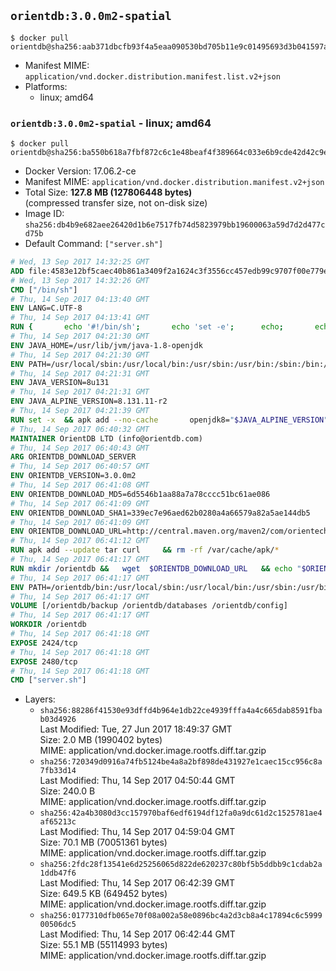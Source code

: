## `orientdb:3.0.0m2-spatial`

```console
$ docker pull orientdb@sha256:aab371dbcfb93f4a5eaa090530bd705b11e9c01495693d3b041597aa6af9e425
```

-	Manifest MIME: `application/vnd.docker.distribution.manifest.list.v2+json`
-	Platforms:
	-	linux; amd64

### `orientdb:3.0.0m2-spatial` - linux; amd64

```console
$ docker pull orientdb@sha256:ba550b618a7fbf872c6c1e48beaf4f389664c033e6b9cde42d42c9e4f3211389
```

-	Docker Version: 17.06.2-ce
-	Manifest MIME: `application/vnd.docker.distribution.manifest.v2+json`
-	Total Size: **127.8 MB (127806448 bytes)**  
	(compressed transfer size, not on-disk size)
-	Image ID: `sha256:db4b9e682aee26420d1b6e7517fb74d5823979bb19600063a59d7d2d477cd75b`
-	Default Command: `["server.sh"]`

```dockerfile
# Wed, 13 Sep 2017 14:32:25 GMT
ADD file:4583e12bf5caec40b861a3409f2a1624c3f3556cc457edb99c9707f00e779e45 in / 
# Wed, 13 Sep 2017 14:32:26 GMT
CMD ["/bin/sh"]
# Thu, 14 Sep 2017 04:13:40 GMT
ENV LANG=C.UTF-8
# Thu, 14 Sep 2017 04:13:41 GMT
RUN { 		echo '#!/bin/sh'; 		echo 'set -e'; 		echo; 		echo 'dirname "$(dirname "$(readlink -f "$(which javac || which java)")")"'; 	} > /usr/local/bin/docker-java-home 	&& chmod +x /usr/local/bin/docker-java-home
# Thu, 14 Sep 2017 04:21:30 GMT
ENV JAVA_HOME=/usr/lib/jvm/java-1.8-openjdk
# Thu, 14 Sep 2017 04:21:30 GMT
ENV PATH=/usr/local/sbin:/usr/local/bin:/usr/sbin:/usr/bin:/sbin:/bin:/usr/lib/jvm/java-1.8-openjdk/jre/bin:/usr/lib/jvm/java-1.8-openjdk/bin
# Thu, 14 Sep 2017 04:21:31 GMT
ENV JAVA_VERSION=8u131
# Thu, 14 Sep 2017 04:21:31 GMT
ENV JAVA_ALPINE_VERSION=8.131.11-r2
# Thu, 14 Sep 2017 04:21:39 GMT
RUN set -x 	&& apk add --no-cache 		openjdk8="$JAVA_ALPINE_VERSION" 	&& [ "$JAVA_HOME" = "$(docker-java-home)" ]
# Thu, 14 Sep 2017 06:40:32 GMT
MAINTAINER OrientDB LTD (info@orientdb.com)
# Thu, 14 Sep 2017 06:40:43 GMT
ARG ORIENTDB_DOWNLOAD_SERVER
# Thu, 14 Sep 2017 06:40:57 GMT
ENV ORIENTDB_VERSION=3.0.0m2
# Thu, 14 Sep 2017 06:41:08 GMT
ENV ORIENTDB_DOWNLOAD_MD5=6d5546b1aa88a7a78cccc51bc61ae086
# Thu, 14 Sep 2017 06:41:09 GMT
ENV ORIENTDB_DOWNLOAD_SHA1=339ec7e96aed62b0280a4a66579a82a5ae144db5
# Thu, 14 Sep 2017 06:41:09 GMT
ENV ORIENTDB_DOWNLOAD_URL=http://central.maven.org/maven2/com/orientechnologies/orientdb-community-spatial/3.0.0m2/orientdb-community-spatial-3.0.0m2.tar.gz
# Thu, 14 Sep 2017 06:41:12 GMT
RUN apk add --update tar curl     && rm -rf /var/cache/apk/*
# Thu, 14 Sep 2017 06:41:17 GMT
RUN mkdir /orientdb &&   wget  $ORIENTDB_DOWNLOAD_URL   && echo "$ORIENTDB_DOWNLOAD_MD5 *orientdb-community-spatial-$ORIENTDB_VERSION.tar.gz" | md5sum -c -   && echo "$ORIENTDB_DOWNLOAD_SHA1 *orientdb-community-spatial-$ORIENTDB_VERSION.tar.gz" | sha1sum -c -   && tar -xvzf orientdb-community-spatial-$ORIENTDB_VERSION.tar.gz -C /orientdb --strip-components=1   && rm orientdb-community-spatial-$ORIENTDB_VERSION.tar.gz   && rm -rf /orientdb/databases/*
# Thu, 14 Sep 2017 06:41:17 GMT
ENV PATH=/orientdb/bin:/usr/local/sbin:/usr/local/bin:/usr/sbin:/usr/bin:/sbin:/bin:/usr/lib/jvm/java-1.8-openjdk/jre/bin:/usr/lib/jvm/java-1.8-openjdk/bin
# Thu, 14 Sep 2017 06:41:17 GMT
VOLUME [/orientdb/backup /orientdb/databases /orientdb/config]
# Thu, 14 Sep 2017 06:41:17 GMT
WORKDIR /orientdb
# Thu, 14 Sep 2017 06:41:18 GMT
EXPOSE 2424/tcp
# Thu, 14 Sep 2017 06:41:18 GMT
EXPOSE 2480/tcp
# Thu, 14 Sep 2017 06:41:18 GMT
CMD ["server.sh"]
```

-	Layers:
	-	`sha256:88286f41530e93dffd4b964e1db22ce4939fffa4a4c665dab8591fbab03d4926`  
		Last Modified: Tue, 27 Jun 2017 18:49:37 GMT  
		Size: 2.0 MB (1990402 bytes)  
		MIME: application/vnd.docker.image.rootfs.diff.tar.gzip
	-	`sha256:720349d0916a74fb5124be4a8a2bf898de431927e1caec15cc956c8a7fb33d14`  
		Last Modified: Thu, 14 Sep 2017 04:50:44 GMT  
		Size: 240.0 B  
		MIME: application/vnd.docker.image.rootfs.diff.tar.gzip
	-	`sha256:42a4b3080d3cc157970baf6edf6194df12fa0a9dc61d2c1525781ae4af65213c`  
		Last Modified: Thu, 14 Sep 2017 04:59:04 GMT  
		Size: 70.1 MB (70051361 bytes)  
		MIME: application/vnd.docker.image.rootfs.diff.tar.gzip
	-	`sha256:2fdc28f13541e6d25256065d822de620237c80bf5b5ddbb9c1cdab2a1ddb47f6`  
		Last Modified: Thu, 14 Sep 2017 06:42:39 GMT  
		Size: 649.5 KB (649452 bytes)  
		MIME: application/vnd.docker.image.rootfs.diff.tar.gzip
	-	`sha256:0177310dfb065e70f08a002a58e0896bc4a2d3cb8a4c17894c6c599900506dc5`  
		Last Modified: Thu, 14 Sep 2017 06:42:44 GMT  
		Size: 55.1 MB (55114993 bytes)  
		MIME: application/vnd.docker.image.rootfs.diff.tar.gzip
